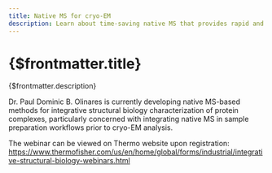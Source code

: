 ```yaml
---
title: Native MS for cryo-EM
description: Learn about time-saving native MS that provides rapid and reliable feedback on sample quality prior to cryo-EM analysis.
---
```


# {$frontmatter.title}

{$frontmatter.description}

Dr. Paul Dominic B. Olinares is currently developing native MS-based methods for integrative structural biology characterization of protein complexes, particularly concerned with integrating native MS in sample preparation workflows prior to cryo-EM analysis.

The webinar can be viewed on Thermo website upon registration:
<https://www.thermofisher.com/us/en/home/global/forms/industrial/integrative-structural-biology-webinars.html>
